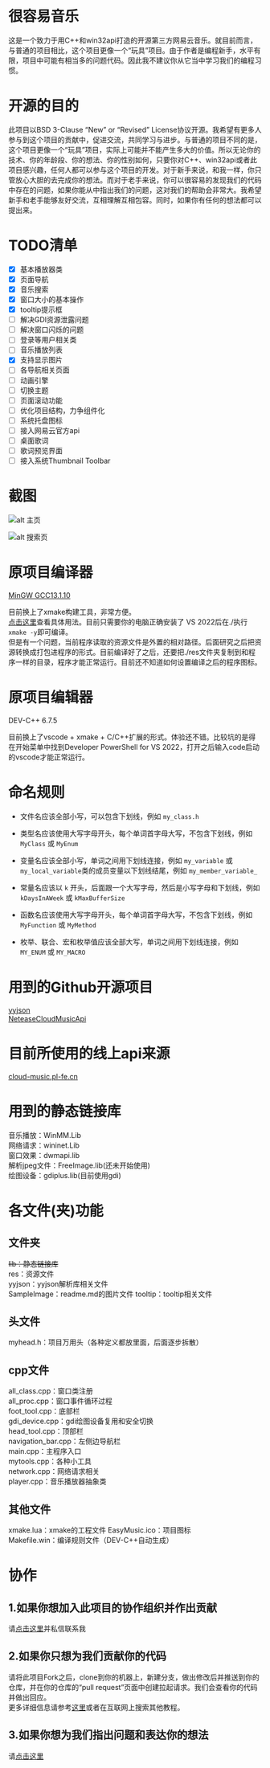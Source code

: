 # 很容易音乐
这是一个致力于用C++和win32api打造的开源第三方网易云音乐。就目前而言，与普通的项目相比，这个项目更像一个“玩具”项目。由于作者是编程新手，水平有限，项目中可能有相当多的问题代码。因此我不建议你从它当中学习我们的编程习惯。

# 开源的目的
此项目以BSD 3-Clause “New” or “Revised” License协议开源。我希望有更多人参与到这个项目的贡献中，促进交流，共同学习与进步。与普通的项目不同的是，这个项目更像一个“玩具”项目，实际上可能并不能产生多大的价值。所以无论你的技术、你的年龄段、你的想法、你的性别如何，只要你对C++、win32api或者此项目感兴趣，任何人都可以参与这个项目的开发。对于新手来说，和我一样，你只管放心大胆的去完成你的想法。而对于老手来说，你可以很容易的发现我们的代码中存在的问题，如果你能从中指出我们的问题，这对我们的帮助会非常大。我希望新手和老手能够友好交流，互相理解互相包容。同时，如果你有任何的想法都可以提出来。
# TODO清单

- [x] 基本播放器类
- [x] 页面导航
- [x] 音乐搜索
- [x] 窗口大小的基本操作
- [x] tooltip提示框
- [ ] 解决GDI资源泄露问题
- [ ] 解决窗口闪烁的问题
- [ ] 登录等用户相关类
- [ ] 音乐播放列表
- [x] 支持显示图片
- [ ] 各导航相关页面
- [ ] 动画引擎
- [ ] 切换主题
- [ ] 页面滚动功能
- [ ] 优化项目结构，力争组件化
- [ ] 系统托盘图标
- [ ] 接入网易云官方api
- [ ] 桌面歌词
- [ ] 歌词预览界面
- [ ] 接入系统Thumbnail Toolbar

# 截图
![alt 主页](./SampleImage/1.png)  

![alt 搜索页](./SampleImage/2.png)  

# 原项目编译器
[MinGW GCC13.1.10](https://github.com/niXman/mingw-builds-binaries)

目前换上了xmake构建工具，非常方便。  
[点击这里](https://github.com/heyManNice/EasyMusic/issues/3)查看具体用法。目前只需要你的电脑正确安装了 VS 2022后在./执行```xmake -y```即可编译。  
但是有一个问题，当前程序读取的资源文件是外置的相对路径。后面研究之后把资源转换成打包进程序的形式。目前编译好了之后，还要把./res文件夹复制到和程序一样的目录，程序才能正常运行。目前还不知道如何设置编译之后的程序图标。

# 原项目编辑器
DEV-C++ 6.7.5

目前换上了vscode + xmake + C/C++扩展的形式。体验还不错。比较坑的是得在开始菜单中找到Developer PowerShell for VS 2022，打开之后输入code启动的vscode才能正常运行。
# 命名规则
- 文件名应该全部小写，可以包含下划线，例如 `my_class.h`

- 类型名应该使用大写字母开头，每个单词首字母大写，不包含下划线，例如 `MyClass` 或 `MyEnum`

- 变量名应该全部小写，单词之间用下划线连接，例如 `my_variable` 或 `my_local_variable`类的成员变量以下划线结尾，例如 `my_member_variable_`

- 常量名应该以 `k` 开头，后面跟一个大写字母，然后是小写字母和下划线，例如 `kDaysInAWeek` 或 `kMaxBufferSize`

- 函数名应该使用大写字母开头，每个单词首字母大写，不包含下划线，例如 `MyFunction` 或 `MyMethod`

- 枚举、联合、宏和枚举值应该全部大写，单词之间用下划线连接，例如 `MY_ENUM` 或 `MY_MACRO`

# 用到的Github开源项目
[yyjson](https://github.com/ibireme/yyjson)  
[NeteaseCloudMusicApi](https://github.com/Binaryify/NeteaseCloudMusicApi)

# 目前所使用的线上api来源
[cloud-music.pl-fe.cn](http://cloud-music.pl-fe.cn/)

# 用到的静态链接库
音乐播放：WinMM.Lib  
网络请求：wininet.Lib  
窗口效果：dwmapi.lib  
解析jpeg文件：FreeImage.lib(还未开始使用)  
绘图设备：gdiplus.lib(目前使用gdi)

# 各文件(夹)功能
## 文件夹
~~lib：静态链接库~~  
res：资源文件  
yyjson：yyjson解析库相关文件  
SampleImage：readme.md的图片文件
tooltip：tooltip相关文件
## 头文件  
myhead.h：项目万用头（各种定义都放里面，后面逐步拆散）
## cpp文件
all_class.cpp：窗口类注册  
all_proc.cpp：窗口事件循环过程  
foot_tool.cpp：底部栏  
gdi_device.cpp：gdi绘图设备复用和安全切换  
head_tool.cpp：顶部栏  
navigation_bar.cpp：左侧边导航栏  
main.cpp：主程序入口  
mytools.cpp：各种小工具  
network.cpp：网络请求相关  
player.cpp：音乐播放器抽象类  
## 其他文件
xmake.lua：xmake的工程文件
EasyMusic.ico：项目图标  
Makefile.win：编译规则文件（DEV-C++自动生成）
# 协作
## 1.如果你想加入此项目的协作组织并作出贡献  
请[点击这里](https://space.bilibili.com/226975720)并私信联系我

## 2.如果你只想为我们贡献你的代码  
请将此项目Fork之后，clone到你的机器上，新建分支，做出修改后并推送到你的仓库，并在你的仓库的“pull request”页面中创建拉起请求。我们会查看你的代码并做出回应。  
更多详细信息请参考[这里](https://docs.github.com/zh/pull-requests/collaborating-with-pull-requests/proposing-changes-to-your-work-with-pull-requests/about-pull-requests)或者在互联网上搜索其他教程。

## 3.如果你想为我们指出问题和表达你的想法  
请[点击这里](https://github.com/heyManNice/EasyMusic/issues/new)
